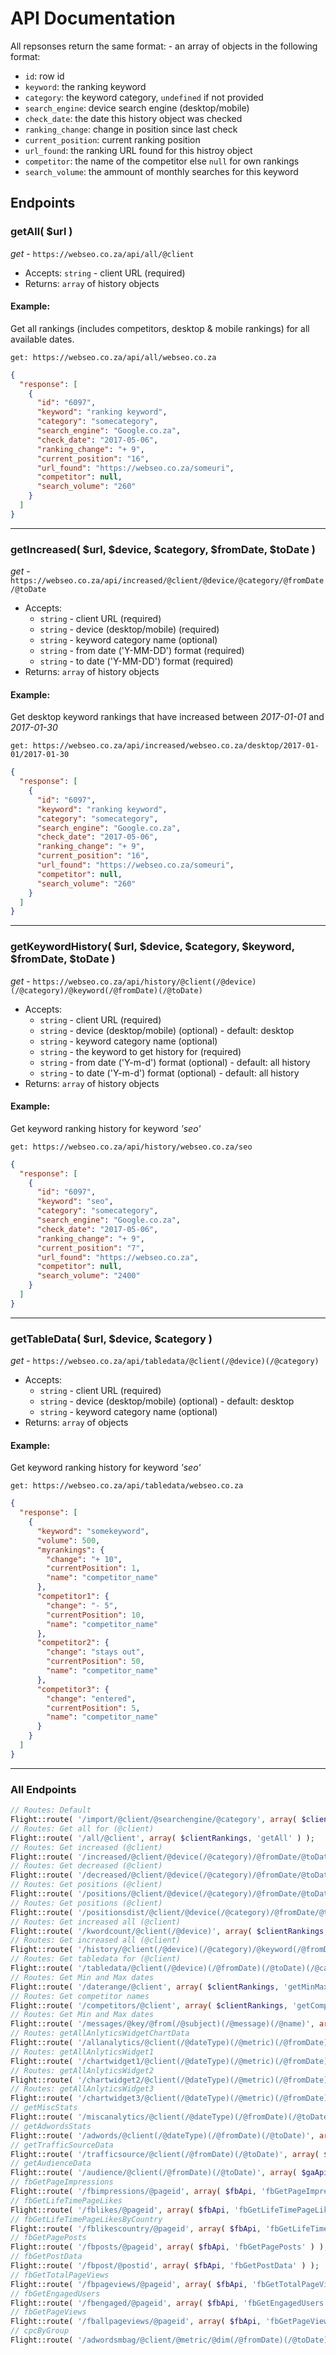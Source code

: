 # API Documentation

All repsonses return the same format: - an array of objects in the following format:

- `id`: row id
- `keyword`: the ranking keyword
- `category`: the keyword category, `undefined` if not provided
- `search_engine`: device search engine (desktop/mobile)
- `check_date`: the date this history object was checked
- `ranking_change`: change in position since last check
- `current_position`: current ranking position
- `url_found`: the ranking URL found for this histroy object
- `competitor`: the name of the competitor else `null` for own rankings
- `search_volume`: the ammount of monthly searches for this keyword

## Endpoints

### getAll( $url )

_get_ -  `https://webseo.co.za/api/all/@client`

- Accepts: `string` - client URL (required)
- Returns: `array` of history objects  

#### Example:

Get all rankings (includes competitors, desktop & mobile rankings) for all available dates.

`get: https://webseo.co.za/api/all/webseo.co.za`

```json
{
  "response": [
    {
      "id": "6097",
      "keyword": "ranking keyword",
      "category": "somecategory",
      "search_engine": "Google.co.za",
      "check_date": "2017-05-06",
      "ranking_change": "+ 9",
      "current_position": "16",
      "url_found": "https://webseo.co.za/someuri",
      "competitor": null,
      "search_volume": "260"
    }
  ] 
}
```
<hr>

### getIncreased( $url, $device, $category, $fromDate, $toDate )

_get_ - `https://webseo.co.za/api/increased/@client/@device/@category/@fromDate/@toDate`

- Accepts: 
  - `string` - client URL (required)
  - `string` - device (desktop/mobile) (required)
  - `string` - keyword category name (optional)
  - `string` - from date ('Y-MM-DD') format (required)
  - `string` - to date ('Y-MM-DD') format (required)
- Returns: `array` of history objects

#### Example:
Get desktop keyword rankings that have increased between _2017-01-01_ and _2017-01-30_

`get: https://webseo.co.za/api/increased/webseo.co.za/desktop/2017-01-01/2017-01-30`

```json
{
  "response": [
    {
      "id": "6097",
      "keyword": "ranking keyword",
      "category": "somecategory",
      "search_engine": "Google.co.za",
      "check_date": "2017-05-06",
      "ranking_change": "+ 9",
      "current_position": "16",
      "url_found": "https://webseo.co.za/someuri",
      "competitor": null,
      "search_volume": "260"
    }
  ] 
}
```

<hr>

### getKeywordHistory( $url, $device, $category, $keyword, $fromDate, $toDate )

_get_ - `https://webseo.co.za/api/history/@client(/@device)(/@category)/@keyword(/@fromDate)(/@toDate)`

- Accepts: 
  - `string` - client URL (required)
  - `string` - device (desktop/mobile) (optional) - default: desktop
  - `string` - keyword category name (optional)
  - `string` - the keyword to get history for (required)  
  - `string` - from date ('Y-m-d') format (optional) - default: all history
  - `string` - to date ('Y-m-d') format (optional) - default: all history
- Returns: `array` of history objects

#### Example:
Get keyword ranking history for keyword _'seo'_

`get: https://webseo.co.za/api/history/webseo.co.za/seo`

```json
{
  "response": [
    {
      "id": "6097",
      "keyword": "seo",
      "category": "somecategory",
      "search_engine": "Google.co.za",
      "check_date": "2017-05-06",
      "ranking_change": "+ 9",
      "current_position": "7",
      "url_found": "https://webseo.co.za",
      "competitor": null,
      "search_volume": "2400"
    }
  ] 
}
```

<hr>

### getTableData( $url, $device, $category )

_get_ - `https://webseo.co.za/api/tabledata/@client(/@device)(/@category)`

- Accepts: 
  - `string` - client URL (required)
  - `string` - device (desktop/mobile) (optional) - default: desktop
  - `string` - keyword category name (optional)
- Returns: `array` of objects

#### Example:
Get keyword ranking history for keyword _'seo'_

`get: https://webseo.co.za/api/tabledata/webseo.co.za`

```json
{
  "response": [
    {
      "keyword": "somekeyword",
      "volume": 500,
      "myrankings": {
        "change": "+ 10",
        "currentPosition": 1,
        "name": "competitor_name"
      },
      "competitor1": {
        "change": "- 5",
        "currentPosition": 10,
        "name": "competitor_name"
      },
      "competitor2": {
        "change": "stays out",
        "currentPosition": 50,
        "name": "competitor_name"
      },
      "competitor3": {
        "change": "entered",
        "currentPosition": 5,
        "name": "competitor_name"
      }                    
    }
  ] 
}
```

<hr>

### All Endpoints
```PHP
// Routes: Default
Flight::route( '/import/@client/@searchengine/@category', array( $clientRankings, 'dirToArray' ) );
// Routes: Get all for (@client)
Flight::route( '/all/@client', array( $clientRankings, 'getAll' ) );
// Routes: Get increased (@client)
Flight::route( '/increased/@client/@device(/@category)/@fromDate/@toDate', array( $clientRankings, 'getIncreased' ) );
// Routes: Get decreased (@client)
Flight::route( '/decreased/@client/@device(/@category)/@fromDate/@toDate', array( $clientRankings, 'getDecreased' ) );
// Routes: Get positions (@client)
Flight::route( '/positions/@client/@device(/@category)/@fromDate/@toDate/@position', array( $clientRankings, 'getTopPositions' ) );
// Routes: Get positions (@client)
Flight::route( '/positionsdist/@client/@device(/@category)/@fromDate/@toDate', array( $clientRankings, 'getTopPositionsDistribution' ) );
// Routes: Get increased all (@client)
Flight::route( '/kwordcount/@client(/@device)', array( $clientRankings, 'getAll' ) );
// Routes: Get increased all (@client)
Flight::route( '/history/@client(/@device)(/@category)/@keyword(/@fromDate)(/@toDate)', array( $clientRankings, 'getKeywordHistory' ) );
// Routes: Get tabledata for (@client)
Flight::route( '/tabledata/@client(/@device)(/@fromDate)(/@toDate)(/@category)', array( $clientRankings, 'getTableData' ) );
// Routes: Get Min and Max dates
Flight::route( '/daterange/@client', array( $clientRankings, 'getMinMaxDates' ) );
// Routes: Get competitor names
Flight::route( '/competitors/@client', array( $clientRankings, 'getCompetitorNames' ) );
// Routes: Get Min and Max dates
Flight::route( '/messages/@key/@from(/@subject)(/@message)(/@name)', array( $clientRankings, 'sendMail' ) );
// Routes: getAllAnlyticsWidgetChartData
Flight::route( '/allanalytics/@client(/@dateType)(/@metric)(/@fromDate)(/@toDate)', array( $gaApi, 'getAllAnlyticsWidgetChartData' ) );
// Routes: getAllAnlyticsWidget1
Flight::route( '/chartwidget1/@client(/@dateType)(/@metric)(/@fromDate)(/@toDate)', array( $gaApi, 'getAllAnlyticsWidget1' ) );
// Routes: getAllAnlyticsWidget2
Flight::route( '/chartwidget2/@client(/@dateType)(/@metric)(/@fromDate)(/@toDate)', array( $gaApi, 'getAllAnlyticsWidget2' ) );
// Routes: getAllAnlyticsWidget3
Flight::route( '/chartwidget3/@client(/@dateType)(/@metric)(/@fromDate)(/@toDate)', array( $gaApi, 'getAllAnlyticsWidget3' ) );
// getMiscStats
Flight::route( '/miscanalytics/@client(/@dateType)(/@fromDate)(/@toDate)', array( $gaApi, 'getMiscStats' ) );
// getAdwordsStats
Flight::route( '/adwords/@client(/@dateType)(/@fromDate)(/@toDate)', array( $gaApi, 'getAdwordsStats' ) );
// getTrafficSourceData
Flight::route( '/trafficsource/@client(/@fromDate)(/@toDate)', array( $gaApi, 'getTrafficSourceData' ) );
// getAudienceData
Flight::route( '/audience/@client(/@fromDate)(/@toDate)', array( $gaApi, 'getAudienceData' ) );
// fbGetPageImpressions
Flight::route( '/fbimpressions/@pageid', array( $fbApi, 'fbGetPageImpressions' ) );
// fbGetLifeTimePageLikes
Flight::route( '/fblikes/@pageid', array( $fbApi, 'fbGetLifeTimePageLikes' ) );
// fbGetLifeTimePageLikesByCountry
Flight::route( '/fblikescountry/@pageid', array( $fbApi, 'fbGetLifeTimePageLikesByCountry' ) );
// fbGetPagePosts
Flight::route( '/fbposts/@pageid', array( $fbApi, 'fbGetPagePosts' ) );
// fbGetPostData
Flight::route( '/fbpost/@postid', array( $fbApi, 'fbGetPostData' ) );
// fbGetTotalPageViews
Flight::route( '/fbpageviews/@pageid', array( $fbApi, 'fbGetTotalPageViews' ) );
// fbGetEngagedUsers
Flight::route( '/fbengaged/@pageid', array( $fbApi, 'fbGetEngagedUsers' ) );
// fbGetPageViews
Flight::route( '/fballpageviews/@pageid', array( $fbApi, 'fbGetPageViews' ) );
// cpcByGroup
Flight::route( '/adwordsmbag/@client/@metric/@dim(/@fromDate)(/@toDate)', array( $awApi, 'getMetricByAdGroup' ) );
```